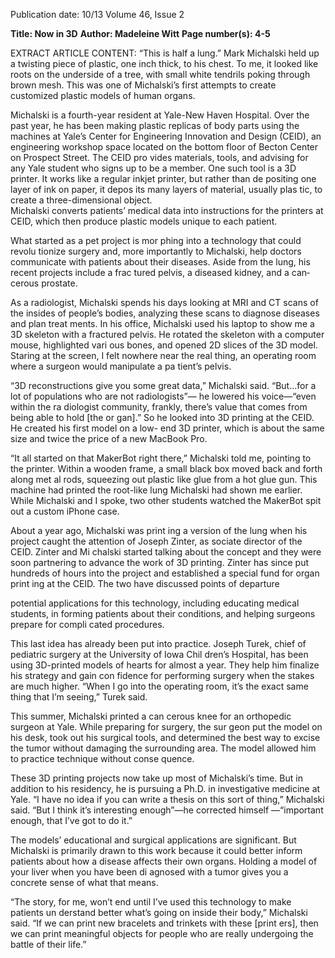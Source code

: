 Publication date: 10/13
Volume 46, Issue 2

**Title: Now in 3D**
**Author: Madeleine Witt**
**Page number(s): 4-5**

EXTRACT ARTICLE CONTENT:
“This is half a lung.” Mark Michalski held up 
a twisting piece of plastic, one inch thick, 
to his chest. To me, it looked like roots on 
the underside of a tree, with small white 
tendrils poking through brown mesh. This 
was one of Michalski’s first attempts to 
create customized plastic models of human 
organs. 

Michalski is a fourth-year resident at 
Yale-New Haven Hospital. Over the past 
year, he has been making plastic replicas 
of body parts using the machines at Yale’s 
Center for Engineering Innovation and 
Design (CEID), an engineering workshop 
space located on the bottom floor of Becton 
Center on Prospect Street. The CEID pro­
vides materials, tools, and advising for any 
Yale student who signs up to be a member. 
One such tool is a 3D printer. It works like 
a regular inkjet printer, but rather than de­
positing one layer of ink on paper, it depos­
its many layers of material, usually plas­
tic, to create a three-dimensional object.  
Michalski converts patients’ medical data 
into instructions for the printers at CEID, 
which then produce plastic models unique 
to each patient. 

What started as a pet project is mor­
phing into a technology that could revolu­
tionize surgery and, more importantly to 
Michalski, help doctors communicate with 
patients about their diseases. Aside from 
the lung, his recent projects include a frac­
tured pelvis, a diseased kidney, and a can­
cerous prostate.

As a radiologist, Michalski spends his 
days looking at MRI and CT scans of the 
insides of people’s bodies, analyzing these 
scans to diagnose diseases and plan treat­
ments. In his office, Michalski used his 
laptop to show me a 3D skeleton with a 
fractured pelvis. He rotated the skeleton 
with a computer mouse, highlighted vari­
ous bones, and opened 2D slices of the 3D 
model. Staring at the screen, I felt nowhere 
near the real thing, an operating room 
where a surgeon would manipulate a pa­
tient’s pelvis. 

“3D reconstructions give you some 
great data,” Michalski said. “But…for a lot 
of populations who are not radiologists”—
he lowered his voice—“even within the ra­
diologist community, frankly, there’s value 
that comes from being able to hold [the or­
gan].” So he looked into 3D printing at the 
CEID. He created his first model on a low-
end 3D printer, which is about the same 
size and twice the price of a new MacBook 
Pro.

“It all started on that MakerBot right 
there,” Michalski told me, pointing to the 
printer. Within a wooden frame, a small 
black box moved back and forth along met­
al rods, squeezing out plastic like glue from 
a hot glue gun. This machine had printed 
the root-like lung Michalski had shown me 
earlier. While Michalski and I spoke, two 
other students watched the MakerBot spit 
out a custom iPhone case.

About a year ago, Michalski was print­
ing a version of the lung when his project 
caught the attention of Joseph Zinter, as­
sociate director of the CEID. Zinter and Mi­
chalski started talking about the concept 
and they were soon partnering to advance 
the work of 3D printing. Zinter has since 
put hundreds of hours into the project and 
established a special fund for organ print­
ing at the CEID. The two have discussed 
points of departure


potential applications for this technology, 
including educating medical students, in­
forming patients about their conditions, 
and helping surgeons prepare for compli­
cated procedures.

This last idea has already been put into 
practice. Joseph Turek, chief of pediatric 
surgery at the University of Iowa Chil­
dren’s Hospital, has been using 3D-printed 
models of hearts for almost a year. They 
help him finalize his strategy and gain con­
fidence for performing surgery when the 
stakes are much higher. “When I go into the 
operating room, it’s the exact same thing 
that I’m seeing,” Turek said. 

This summer, Michalski printed a can­
cerous knee for an orthopedic surgeon at 
Yale. While preparing for surgery, the sur­
geon put the model on his desk, took out 
his surgical tools, and determined the best 
way to excise the tumor without damaging 
the surrounding area. The model allowed 
him to practice technique without conse­
quence.

These 3D printing projects now take up 
most of Michalski’s time. But in addition 
to his residency, he is pursuing a Ph.D. in 
investigative medicine at Yale. “I have no 
idea if you can write a thesis on this sort 
of thing,” Michalski said. “But I think it’s 
interesting enough”—he corrected himself 
—“important enough, that I’ve got to do it.”

The models’ educational and surgical 
applications are significant. But Michalski 
is primarily drawn to this work because it 
could better inform patients about how a 
disease affects their own organs. Holding a 
model of your liver when you have been di­
agnosed with a tumor gives you a concrete 
sense of what that means.  

“The story, for me, won’t end until I’ve 
used this technology to make patients un­
derstand better what’s going on inside their 
body,” Michalski said. “If we can print new 
bracelets and trinkets with these [print­
ers], then we can print meaningful objects 
for people who are really undergoing the 
battle of their life.”